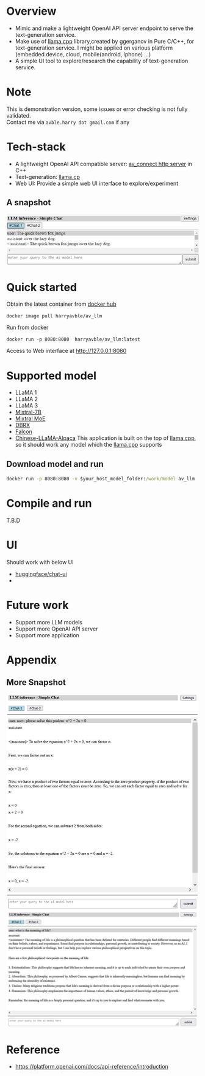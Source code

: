 # Overview
* Mimic and make a lightweight OpenAI API server endpoint to serve the text-generation service.
* Make use of [llama.cpp](https://github.com/ggerganov/llama.cpp.git) library,created by ggerganov in Pure C/C++, for text-generation service. I might be applied on various platform (embedded device, cloud, mobile(android, iphone) ...)
* A simple UI tool to explore/research the capability of text-generation service.

# Note
This is demonstration version, some issues or error checking is not fully validated.
<br>
Contact me via `avble.harry dot gmail.com` if any

# Tech-stack
* A lightweight OpenAI API compatible server: [av_connect http server](https://github.com/avble/av_connect.git) in C++
* Text-generation: [llama.cp](https://github.com/ggerganov/llama.cpp.git)
* Web UI: Provide a simple web UI interface to explore/experiment

## A snapshot
![demo-1](https://github.com/avble/av_llm/blob/main/image/demo_3.JPG?raw=true)

# Quick started
Obtain the latest container from [docker hub](https://hub.docker.com/)
``` shell
docker image pull harryavble/av_llm
```

Run from docker
``` shell
docker run -p 8080:8080  harryavble/av_llm:latest
```

Access to Web interface at http://127.0.0.1:8080


# Supported model
* LLaMA 1
* LLaMA 2
* LLaMA 3
* [Mistral-7B](https://huggingface.co/mistralai/Mistral-7B-v0.1)
* [Mixtral MoE](https://huggingface.co/models?search=mistral-ai/Mixtral)
* [DBRX](https://huggingface.co/databricks/dbrx-instruct)
* [Falcon](https://huggingface.co/models?search=tiiuae/falcon)
* [Chinese-LLaMA-Alpaca](https://github.com/ymcui/Chinese-LLaMA-Alpaca)
This application is built on the top of [llama.cpp](https://github.com/ggerganov/llama.cpp), so it should work any model which the [llama.cpp](https://github.com/ggerganov/llama.cpp) supports 

## Download model and run
``` cmd
docker run -p 8080:8080 -v $your_host_model_folder:/work/model av_llm ./av_llm -m /work/model/$your_model_file

```

# Compile and run
T.B.D

# UI
Should work with below UI
* [huggingface/chat-ui](https://github.com/huggingface/chat-ui)
* 

# Future work
* Support more LLM models
* Support more OpenAI API server
* Support more application 

# Appendix
## More Snapshot
![demo-1](https://github.com/avble/av_llm/blob/main/image/demo_1.JPG?raw=true)
<br>
![demo-2](https://github.com/avble/av_llm/blob/main/image/demo_2.JPG?raw=true)


# Reference
* https://platform.openai.com/docs/api-reference/introduction
